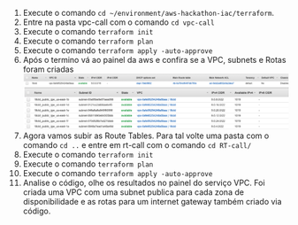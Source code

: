1. Execute o comando `cd ~/environment/aws-hackathon-iac/terraform`.
2. Entre na pasta vpc-call com o comando `cd vpc-call`
3. Execute o comando `terraform init`
4. Execute o comando `terraform plan`
5. Execute o comando `terraform apply -auto-approve`
6. Após o termino vá ao painel da aws e confira se a VPC, subnets e Rotas foram criadas
   ![vpc](images/vpccreated.png)
   ![sub](images/subnetscreated.png)
7. Agora vamos subir as Route Tables. Para tal volte uma pasta com o comando `cd ..` e entre em rt-call com o comando `cd RT-call/`
8. Execute o comando `terraform init`
9.  Execute o comando `terraform plan`
10. Execute o comando `terraform apply -auto-approve`
11. Analise o código, olhe os resultados no painel do serviço VPC. Foi criada uma VPC com uma subnet publica para cada zona de disponibilidade e as rotas para um internet gateway também criado via código.



